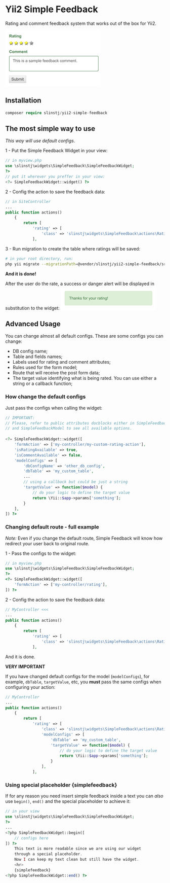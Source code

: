 # Yii2 Simple Feedback

Rating and comment feedback system that works out of the box for Yii2.

![Yii2 Simple Feedback Basic Demo](simple-feedback-basic-demo-xs.png)

## Installation
```php
composer require slinstj/yii2-simple-feedback
```

## The most simple way to use

*This way will use default configs*.

1 - Put the Simple Feedback Widget in your view:
```php
// in myview.php
use \slinstj\widgets\SimpleFeedback\SimpleFeedbackWidget;
?>
// put it wherever you preffer in your view:
<?= SimpleFeedbackWidget::widget() ?>
```

2 - Config the action to save the feedback data:
```php
// in SiteController
...
public function actions()
    {
        return [
            'rating' => [
                'class' => 'slinstj\widgets\SimpleFeedback\actions\RatingAction',
            ],
```

3 - Run migration to create the table where ratings will be saved:
```bash
# in your root directory, run:
php yii migrate --migrationPath=@vendor/slinstj/yii2-simple-feedback/src/migrations
```
**And it is done!**

After the user do the rate, a success or danger alert will be displayed
in substitution to the widget:
![Yii2 Simple Feedback Success Response](simple-feedback-success-response.png)

## Advanced Usage
You can change almost all default configs. These are some configs you can change:

* DB config name;
* Table and fields names;
* Labels used for rating and comment attributes;
* Rules used for the form model;
* Route that will receive the post form data;
* The target value identifying what is being rated. You can use either a string or a callback function;

### How change the default configs
Just pass the configs when calling the widget:
```php
// IMPORTANT:
// Please, refer to public attributes docblocks either in SimpleFeedbackWidget
// and SimpleFeedbackModel to see all available options.

<?= SimpleFeedbackWidget::widget([
    'formAction' => ['my-controller/my-custom-rating-action'],
    'isRatingAvailable' => true,
    'isCommentAvailable' => false,
    'modelConfigs' => [
        'dbConfigName' => 'other_db_config',
        'dbTable' => 'my_custom_table',
        ...
        // using a callback but could be just a string
        'targetValue' => function($model) {
            // do your logic to define the target value
            return \Yii::$app->params['something'];
        }
    ],
]) ?>
```

### Changing default route - full example
*Note:* Even if you change the default route, Simple Feedback will know how
redirect your user back to original route.

1 - Pass the configs to the widget:
```php
// in myview.php
use \slinstj\widgets\SimpleFeedback\SimpleFeedbackWidget;
?>
<?= SimpleFeedbackWidget::widget([
    'formAction' => ['my-controller/rating'],
]) ?>
```

2 - Config the action to save the feedback data:
```php
// MyController <<<
...
public function actions()
    {
        return [
            'rating' => [
                'class' => 'slinstj\widgets\SimpleFeedback\actions\RatingAction',
            ],
```
And it is done.

**VERY IMPORTANT**

If you have changed default configs for the model (`modelConfigs`), for example, `dbTable`, `targetValue`, etc, you **must** pass the same configs when configuring your action:
```php
// MyController
...
public function actions()
    {
        return [
            'rating' => [
                'class' => 'slinstj\widgets\SimpleFeedback\actions\RatingAction',
                'modelConfigs' => [
                    'dbTable' => 'my_custom_table',
                    'targetValue' => function($model) {
                        // do your logic to define the target value
                        return \Yii::$app->params['something'];
                    }
                ],
            ],
```



### Using special placeholder {simplefeedback}
If for any reason you need insert simple feedback inside a text you can
*also* use `begin()`, `end()` and the special placeholder to achieve it:

```php
// in your view
use \slinstj\widgets\SimpleFeedback\SimpleFeedbackWidget;
?>
...
<?php SimpleFeedbackWidget::begin([
    // configs here
]) ?>
    This text is more readable since we are using our widget
    through a special placeholder.
    Now I can keep my text clean but still have the widget.
    <hr>
    {simplefeedback}
<?php SimpleFeedbackWidget::end() ?>
```